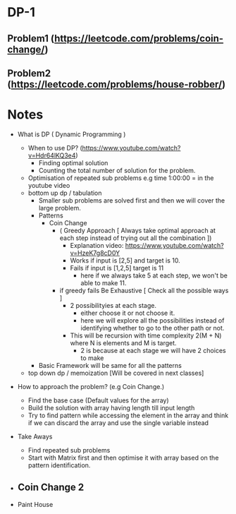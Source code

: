 # DP-1

## Problem1 (https://leetcode.com/problems/coin-change/)

## Problem2 (https://leetcode.com/problems/house-robber/)


# Notes
- What is DP ( Dynamic Programming )
  - When to use DP? (https://www.youtube.com/watch?v=Hdr64lKQ3e4)
    - Finding optimal solution
    - Counting the total number of solution for the problem.
  - Optimisation of repeated sub problems
    e.g time 1:00:00 = in the youtube video
  - bottom up dp / tabulation
    - Smaller sub problems are solved first and then we will cover the large problem.
    - Patterns
      - Coin Change 
        - ( Greedy Approach [ Always take optimal approach at each step instead of trying out all the combination ])
          - Explanation video: https://www.youtube.com/watch?v=HzeK7g8cD0Y
          - Works if input is [2,5] and target is 10. 
          - Fails if input is [1,2,5] target is 11
            - here if we always take 5 at each step, we won't be able to make 11.
        - if greedy fails Be Exhaustive [ Check all the possible ways ]
          - 2 possibilityies at each stage. 
            - either choose it or not choose it.
            - here we will explore all the possibilities instead of identifying whether to go to the other path or not.  
          - This will be recursion with time complexity 2(M + N) where N is elements and M is target.
            - 2 is because at each stage we will have 2 choices to make
    - Basic Framework will be same for all the patterns
  - top down dp / memoization [Will be covered in next classes]
- How to approach the problem? (e.g Coin Change.)
  - Find the base case (Default values for the array)
  - Build the solution with array having length till input length
  - Try to find pattern while accessing the element in the array and think if we can discard the array and use the single variable instead

- Take Aways
  - Find repeated sub problems
  - Start with Matrix first and then optimise it with array based on the pattern identification.
  

- Coin Change 2
  - 

- Paint House

